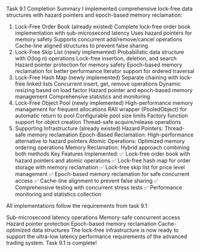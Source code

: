 Task 9.1 Completion Summary
I implemented comprehensive lock-free data structures with hazard pointers and epoch-based memory reclamation:

1. Lock-Free Order Book (already existed)
Complete lock-free order book implementation with sub-microsecond latency
Uses hazard pointers for memory safety
Supports concurrent add/remove/cancel operations
Cache-line aligned structures to prevent false sharing
2. Lock-Free Skip List (newly implemented)
Probabilistic data structure with O(log n) operations
Lock-free insertion, deletion, and search
Hazard pointer protection for memory safety
Epoch-based memory reclamation for better performance
Iterator support for ordered traversal
3. Lock-Free Hash Map (newly implemented)
Separate chaining with lock-free linked lists
Concurrent insert, get, remove operations
Dynamic resizing based on load factor
Hazard pointer and epoch-based memory management
Comprehensive statistics and monitoring
4. Lock-Free Object Pool (newly implemented)
High-performance memory management for frequent allocations
RAII wrapper (PooledObject) for automatic return to pool
Configurable pool size limits
Factory function support for object creation
Thread-safe acquire/release operations
5. Supporting Infrastructure (already existed)
Hazard Pointers: Thread-safe memory reclamation
Epoch-Based Reclamation: High-performance alternative to hazard pointers
Atomic Operations: Optimized memory ordering operations
Memory Reclamation: Hybrid approach combining both methods
Key Features Implemented:
✅ Lock-free order book with hazard pointers and atomic operations
✅ Lock-free hash map for order storage with memory reclamation
✅ Lock-free skip list for price level management
✅ Epoch-based memory reclamation for safe concurrent access
✅ Cache-line alignment to prevent false sharing
✅ Comprehensive testing with concurrent stress tests
✅ Performance monitoring and statistics collection

All implementations follow the requirements from task 9.1:

Sub-microsecond latency operations
Memory-safe concurrent access
Hazard pointer protection
Epoch-based memory reclamation
Cache-optimized data structures
The lock-free infrastructure is now ready to support the ultra-low latency performance requirements of the advanced trading system. Task 9.1 is complete!